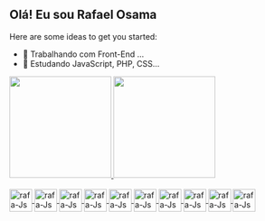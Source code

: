 ## Olá! Eu sou Rafael Osama

Here are some ideas to get you started:

- 🔭 Trabalhando com Front-End ...
- 🌱 Estudando JavaScript, PHP, CSS...

<div>
<a href="https://github.com/RafaelOsama">
<img height="180cm" src="https://github-readme-stats.vercel.app/api?username=RafaelOsama&show_icons=true&theme=dracula&include_all_commits=true&count_private=true"/>
<img height="180cm" src="https://github-readme-stats.vercel.app/api/top-langs/?username=RafaelOsama&layout=compact&langs_count=16&theme=dracula"/>
</div>
<div style="display: inline_block"><br>
<img align="center" alt="rafa-Js" height"30" width="40" src="https://cdn.jsdelivr.net/gh/devicons/devicon/icons/bootstrap/bootstrap-original-wordmark.svg" />
<img align="center" alt="rafa-Js" height"30" width="40" src="https://cdn.jsdelivr.net/gh/devicons/devicon/icons/markdown/markdown-original.svg" />
<img align="center" alt="rafa-Js" height"30" width="40" src="https://cdn.jsdelivr.net/gh/devicons/devicon/icons/mysql/mysql-original-wordmark.svg" />
<img align="center" alt="rafa-Js" height"30" width="40" src="https://cdn.jsdelivr.net/gh/devicons/devicon/icons/php/php-original.svg" />
<img align="center" alt="rafa-Js" height"30" width="40" src="https://cdn.jsdelivr.net/gh/devicons/devicon/icons/photoshop/photoshop-plain.svg" />
<img align="center" alt="rafa-Js" height"30" width="40" src="https://cdn.jsdelivr.net/gh/devicons/devicon/icons/visualstudio/visualstudio-plain.svg" />
<img align="center" alt="rafa-Js" height"30" width="40" src="https://cdn.jsdelivr.net/gh/devicons/devicon/icons/wordpress/wordpress-plain-wordmark.svg" />
<img align="center" alt="rafa-Js" height"30" width="40" src="https://cdn.jsdelivr.net/gh/devicons/devicon/icons/css3/css3-plain-wordmark.svg" />
<img align="center" alt="rafa-Js" height"30" width="40" src="https://cdn.jsdelivr.net/gh/devicons/devicon/icons/git/git-plain.svg" />
<img align="center" alt="rafa-Js" height"30" width="40" src="https://cdn.jsdelivr.net/gh/devicons/devicon/icons/github/github-original.svg" />

##

